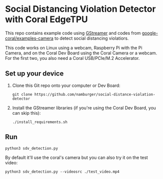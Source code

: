 # Social Distancing Violation Detector with Coral EdgeTPU

This repo contains example code using [GStreamer](https://github.com/GStreamer/gstreamer) 
and codes from [google-coral/examples-camera](https://github.com/google-coral/examples-camera) to
detect social distancing violatiors.

This code works on Linux using a webcam, Raspberry Pi with the Pi Camera, and on the Coral Dev
Board using the Coral Camera or a webcam. For the first two, you also need a Coral
USB/PCIe/M.2 Accelerator.


## Set up your device

1.  Clone this Git repo onto your computer or Dev Board:

    ```
    git clone https://github.com/namburger/social-distance-violation-detector
    ```

2.  Install the GStreamer libraries (if you're using the Coral Dev Board, you can skip this):

    ```
    ./install_requirements.sh
    ```

## Run

```
python3 sdv_detection.py
```

By default it'll use the coral's camera but you can also try it on the test video:

```
python3 sdv_detection.py --videosrc ./test_video.mp4
``` 

